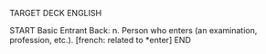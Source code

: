 TARGET DECK
ENGLISH

START
Basic
Entrant
Back: n. Person who enters (an examination, profession, etc.). [french: related to *enter]
END
